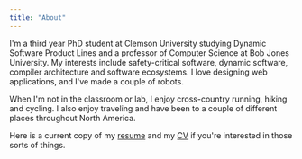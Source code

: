 ```yaml
---
title: "About"
---
```


I'm a third year PhD student at Clemson University studying Dynamic Software Product Lines and a professor of Computer Science at Bob Jones University. My interests include safety-critical software, dynamic software, compiler architecture and software ecosystems. I love designing web applications, and I've made a couple of robots.

When I'm not in the classroom or lab, I enjoy cross-country running, hiking and cycling. I also enjoy traveling and have been to a couple of different places throughout North America.

Here is a current copy of my [resume](https://s3.amazonaws.com/bulletshot60-website/pdf/current-resume.pdf) and my [CV](https://s3.amazonaws.com/bulletshot60-website/pdf/current-cv.pdf) if you're interested in those sorts of things.